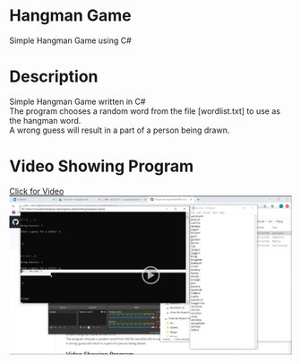 # Hangman Game
Simple Hangman Game using C#

# Description

Simple Hangman Game written in C#<br>
The program chooses a random word from the file [wordlist.txt] to use as the hangman word.<br>
A wrong guess will result in a part of a person being drawn.<br>

# Video Showing Program

[Click for Video<img src="/hangman.PNG"></img>](https://drive.google.com/open?id=1KQPYE5VXR9cUhJ9Nh2LXkyfbiSBmz3dF)
